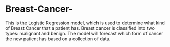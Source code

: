 # Breast-Cancer-
This is the Logistic Regression model, which is used to determine what kind of Breast Cancer that a patient has. Breast cancer is classified into two types: malignant and benign. The model will forecast which form of cancer the new patient has based on a collection of data.
